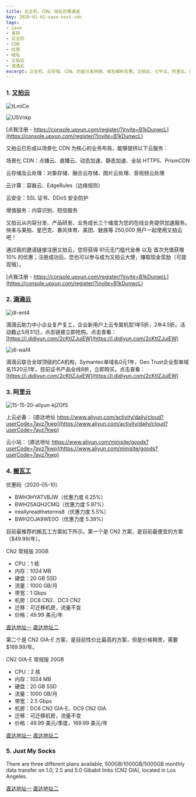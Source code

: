 ```yaml
---
title: 云主机、CDN、域名优惠通道
key: 2020-01-01-save-host-cdn
tags:
- save
- 省钱
- 云主机
- CDN
- 优惠
- 域名
- 又拍云
- 滴滴云
excerpt: 云主机、云存储、CDN、内容分发网络、域名解析优惠，又拍云、七牛云、阿里云、腾讯云、滴滴云、京东云、华为云、青云Cloud、搬瓦工。
---
```


### 1. [又拍云](https://console.upyun.com/register/?invite=B1kDunwcL)

![tLmiCe](https://up-img.yonghong.tech/pic/2020/05/tLmiCe.jpg)

![U5Vnkp](https://up-img.yonghong.tech/pic/2020/05/U5Vnkp.jpg)

[点我注册 - https://console.upyun.com/register/?invite=B1kDunwcL](https://console.upyun.com/register/?invite=B1kDunwcL)


又拍云已形成以场景化 CDN 为核心的业务布局，能够提供以下云服务：

场景化 CDN：点播云、直播云、动态加速、静态加速、全站 HTTPS、PrismCDN

<!--more-->

云存储及云处理：对象存储、融合云存储、图片云处理、音视频云处理

云计算：容器云、EdgeRules（边缘规则）

云安全：SSL 证书、DDoS 安全防护

增值服务：内容识别、短信服务

又拍云从内容分发、产品研发、业务成长三个维度为您的在线业务提供加速服务。快来与美拍、星巴克、暴风体育、美团、魅族等 250,000 用户一起使用又拍云吧！

通过我的邀请链接注册又拍云，您将获得 61元无门槛代金券 以及 首次充值获赠 10% 的优惠；注册成功后，您也可以参与成为又拍云大使，赚取现金奖励（可提现哦）。

[点我注册 - https://console.upyun.com/register/?invite=B1kDunwcL](https://console.upyun.com/register/?invite=B1kDunwcL)

### 2. [滴滴云](https://www.didiyun.com/)

![dl-ent4](https://up-img.yonghong.tech/pic/2020/05/dl-ent4.png)

滴滴云助力中小企业复产复工，企业新用户上云专属机型1年5折，2年4.5折。活动截止5月31日，点击链接立即抢购。点击查看：[https://i.didiyun.com/2cKtIZJuiEW](https://i.didiyun.com/2cKtIZJuiEW)

![dl-waf4](https://up-img.yonghong.tech/pic/2020/05/dl-waf4.png)

滴滴云联合全球顶级的CA机构，Symantec单域名0元1年，Geo Trust企业型单域名1520元1年，目前证书产品全线8折，立即购买。点击查看：[https://i.didiyun.com/2cKtIZJuiEW](https://i.didiyun.com/2cKtIZJuiEW)


### 3. 阿里云 

![15-15-20-aliyun-kjZGfS](https://up-img.yonghong.tech/pic/2020/05/15-15-20-aliyun-kjZGfS.png)

上云必备：
[直达地址 https://www.aliyun.com/activity/daily/cloud?userCode=7ayz7kwp](https://www.aliyun.com/activity/daily/cloud?userCode=7ayz7kwp)

云小站：
[直达地址 https://www.aliyun.com/minisite/goods?userCode=7ayz7kwp](https://www.aliyun.com/minisite/goods?userCode=7ayz7kwp)


### 4. [搬瓦工](https://bwh88.net/aff.php?aff=35935)

优惠码（2020-05-10）
- BWH3HYATVBJW（优惠力度 6.25%）
- BWH25AQH2CMQ（优惠力度 5.97%）
- ireallyreadtheterms8（优惠力度 5.5%）
- BWH2OJA9WE0O（优惠力度 5.39%）

目前最推荐的搬瓦工方案如下所示。第一个是 CN2 方案，是目前最便宜的方案（$49.99/年）。

CN2 常规版 20GB
- CPU：1 核
- 内存：1024 MB
- 硬盘：20 GB SSD
- 流量：1000 GB/月
- 带宽：1 Gbps
- 机房：DC8 CN2、DC3 CN2
- 迁移：可迁移机房，流量不变
- 价格：49.99 美元/年

[直达地址一](https://bwh88.net/aff.php?aff=35935&pid=57) 
[直达地址二](https://bandwagonhost.com/aff.php?aff=35935&pid=57)

第二个是 CN2 GIA-E 方案，是目前性价比最高的方案，但是价格稍贵，需要 $169.99/年。

CN2 GIA-E 常规版 20GB
- CPU：2 核
- 内存：1024 MB
- 硬盘：20 GB SSD
- 流量：1000 GB/月
- 带宽：2.5 Gbps
- 机房：DC6 CN2 GIA-E、DC9 CN2 GIA
- 迁移：可迁移机房，流量不变
- 价格：49.99 美元/季度，169.99 美元/年

[直达地址一](https://bwh88.net/aff.php?aff=35935&pid=87) 
[直达地址二](https://bandwagonhost.com/aff.php?aff=35935&pid=87)

### 5. Just My Socks

There are three different plans available, 500GB/1000GB/5000GB monthly data transfer on 1.0, 2.5 and 5.0 Gibabit links (CN2 GIA), located in Los Angeles.

[直达地址一](https://justmysocks.net/members/aff.php?aff=5686)
[直达地址二](https://justmysocks1.net/members/aff.php?aff=5686)
